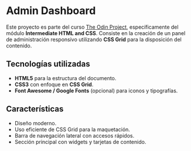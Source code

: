 # Admin Dashboard

Este proyecto es parte del curso [The Odin Project](https://www.theodinproject.com/), específicamente del módulo **Intermediate HTML and CSS**. Consiste en la creación de un panel de administración responsivo utilizando **CSS Grid** para la disposición del contenido.

## Tecnologías utilizadas

- **HTML5** para la estructura del documento.
- **CSS3** con enfoque en **CSS Grid**.
- **Font Awesome / Google Fonts** (opcional) para iconos y tipografías.

## Características

- Diseño moderno.
- Uso eficiente de CSS Grid para la maquetación.
- Barra de navegación lateral con accesos rápidos.
- Sección principal con widgets y tarjetas de contenido.